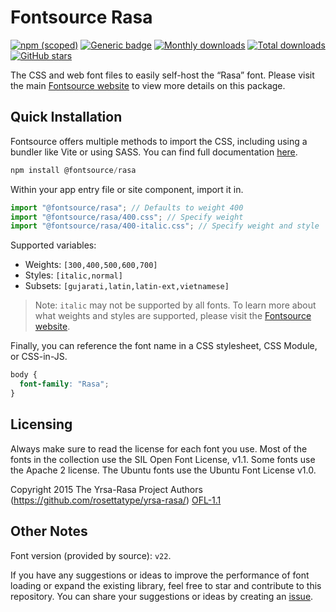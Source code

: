 # Fontsource Rasa

[![npm (scoped)](https://img.shields.io/npm/v/@fontsource/rasa?color=brightgreen)](https://www.npmjs.com/package/@fontsource/rasa) [![Generic badge](https://img.shields.io/badge/fontsource-passing-brightgreen)](https://github.com/fontsource/fontsource) [![Monthly downloads](https://badgen.net/npm/dm/@fontsource/rasa)](https://github.com/fontsource/fontsource) [![Total downloads](https://badgen.net/npm/dt/@fontsource/rasa)](https://github.com/fontsource/fontsource) [![GitHub stars](https://img.shields.io/github/stars/fontsource/fontsource.svg?style=social&label=Star)](https://github.com/fontsource/fontsource/stargazers)

The CSS and web font files to easily self-host the “Rasa” font. Please visit the main [Fontsource website](https://fontsource.org/fonts/rasa) to view more details on this package.

## Quick Installation

Fontsource offers multiple methods to import the CSS, including using a bundler like Vite or using SASS. You can find full documentation [here](https://fontsource.org/docs/getting-started/introduction).

```javascript
npm install @fontsource/rasa
```

Within your app entry file or site component, import it in.

```javascript
import "@fontsource/rasa"; // Defaults to weight 400
import "@fontsource/rasa/400.css"; // Specify weight
import "@fontsource/rasa/400-italic.css"; // Specify weight and style
```

Supported variables:
- Weights: `[300,400,500,600,700]`
- Styles: `[italic,normal]`
- Subsets: `[gujarati,latin,latin-ext,vietnamese]`

> Note: `italic` may not be supported by all fonts. To learn more about what weights and styles are supported, please visit the [Fontsource website](https://fontsource.org/fonts/rasa).

Finally, you can reference the font name in a CSS stylesheet, CSS Module, or CSS-in-JS.

```css
body {
  font-family: "Rasa";
}
```

## Licensing
Always make sure to read the license for each font you use. Most of the fonts in the collection use the SIL Open Font License, v1.1. Some fonts use the Apache 2 license. The Ubuntu fonts use the Ubuntu Font License v1.0.

Copyright 2015 The Yrsa-Rasa Project Authors (https://github.com/rosettatype/yrsa-rasa/)
[OFL-1.1](http://scripts.sil.org/OFL)

## Other Notes
Font version (provided by source): `v22`.

If you have any suggestions or ideas to improve the performance of font loading or expand the existing library, feel free to star and contribute to this repository. You can share your suggestions or ideas by creating an [issue](https://github.com/fontsource/fontsource/issues).
